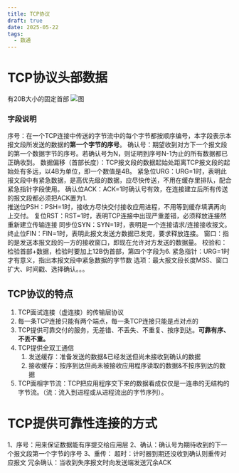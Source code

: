 ```yaml
---
title: TCP协议
draft: true
date: 2025-05-22
tags:
  - 数通
---
```

# TCP协议头部数据

有20B大小的固定首部
![图](../../../images/network/tcp_header.png)
### 字段说明
序号：在一个TCP连接中传送的字节流中的每个字节都按顺序编号，本字段表示本报文段所发送的数据的**第一个字节的序号**。
确认号：期望收到对方下一个报文段的第一个数据字节的序号。若确认号为N，则证明到序号N-1为止的所有数据都已正确收到。
数据偏移（首部长度）：TCP报文段的数据起始处距离TCP报文段的起始处有多远，以4B为单位，即一个数值是4B。
紧急位URG：URG=1时，表明此报文段中有紧急数据，是高优先级的数据，应尽快传送，不用在缓存里排队，配合紧急指针字段使用。
确认位ACK：ACK=1时确认号有效，在连接建立后所有传送的报文段都必须把ACK置为1.  
推送位PSH：PSH=1时，接收方尽快交付接收应用进程，不用等到缓存填满再向上交付。
复位RST：RST=1时，表明TCP连接中出现严重差错，必须释放连接然重新建立传输连接
同步位SYN：SYN=1时，表明是一个连接请求/连接接收报文。
终止位FIN：FIN=1时，表明此报文发送方数据已发完，要求释放连接。
窗口：指的是发送本报文段的一方的接收窗口，即现在允许对方发送的数据量。
校验和：检验首部+数据，检验时要加上12B伪首部，第四个字段为6.
紧急指针：URG=1时才有意义，指出本报文段中紧急数据的字节数
选项：最大报文段长度MSS、窗口扩大、时间戳、选择确认。。。
## TCP协议的特点

1. TCP面试连接（虚连接）的传输层协议
2. 每一条TCP连接只能有两个端点，每一条TCP连接只能是点对点的
3. TCP提供可靠交付的服务，无差错、不丢失、不重复、按序到达。**可靠有序、不丢不重。**
4. TCP提供全双工通信
	1. 发送缓存：准备发送的数据&已经发送但尚未接收到确认的数据
	2. 接收缓存：按序到达但尚未被接收应用程序读取的数据&不按序到达的数据
5. TCP面相字节流：TCP把应用程序交下来的数据看成仅仅是一连串的无结构的字节流。（流：流入到进程或从进程流出的字节序列）。

# TCP提供可靠性连接的方式

1、序号：用来保证数据能有序提交给应用层
2、确认：确认号为期待收到的下一个报文段第一个字节的序号
3、重传：
	超时：计时器到期还没收到确认则重传对应报文
	冗余确认：当收到失序报文时向发送端发送冗余ACK